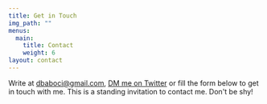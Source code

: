 ```yaml
---
title: Get in Touch
img_path: ""
menus:
  main:
    title: Contact
    weight: 6
layout: contact
---
```

Write at [dbaboci@gmail.com](mailto:dbaboci@gmail.com), [DM me on Twitter](https://twitter.com/messages/compose?recipient_id=59149132%22%20class=%22twitter-dm-button%22%20data-screen-name=%22@dbaboci%22) or fill the form below to get in touch with me. This is a standing invitation to contact me. Don't be shy!